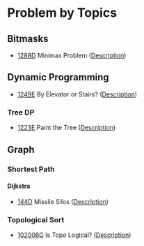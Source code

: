 # Problem by Topics

## Bitmasks

- [1288D](1288/d/d.cc) Minimax Problem ([Description](https://codeforces.com/problemset/problem/1288/D))

## Dynamic Programming

- [1249E](1249/e/e.cc) By Elevator or Stairs? ([Description](https://codeforces.com/problemset/problem/1249/E))

### Tree DP

- [1223E](1223/e/e.cc) Paint the Tree ([Description](https://codeforces.com/problemset/problem/1223/E))

## Graph

### Shortest Path

#### Dijkstra

- [144D](144/d/d.kt) Missile Silos ([Description](https://codeforces.com/problemset/problem/144/D))

### Topological Sort

- [102006G](gym/102006/g/g.cc) Is Topo Logical? ([Description](https://codeforces.com/gym/102006/problem/G))
